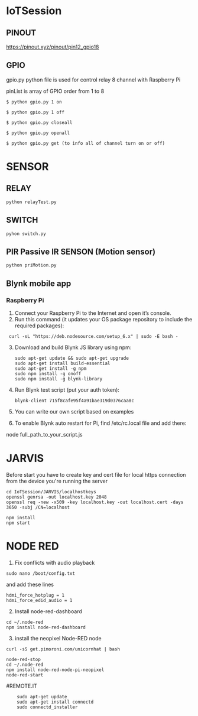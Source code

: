 # IoTSession


## PINOUT
https://pinout.xyz/pinout/pin12_gpio18

## GPIO

gpio.py python file is used for control relay 8 channel with Raspberry Pi

pinList is array of GPIO order from 1 to 8
```
$ python gpio.py 1 on

$ python gpio.py 1 off

$ python gpio.py closeall

$ python gpio.py openall

$ python gpio.py get (to info all of channel turn on or off)
```

#  SENSOR

## RELAY
```
python relayTest.py
```

## SWITCH
```
pyhon switch.py
```

## PIR Passive IR SENSON (Motion sensor)
```
python priMotion.py
```

## Blynk mobile app

### Raspberry Pi
1. Connect your Raspberry Pi to the Internet and open it’s console.
2. Run this command (it updates your OS package repository to include the required packages):
```
 curl -sL "https://deb.nodesource.com/setup_6.x" | sudo -E bash -
 ```
3. Download and build Blynk JS library using npm:
    ```
    sudo apt-get update && sudo apt-get upgrade
    sudo apt-get install build-essential
    sudo apt-get install -g npm 
    sudo npm install -g onoff
    sudo npm install -g blynk-library
    ```
4. Run Blynk test script (put your auth token):
    ```
    blynk-client 715f8cafe95f4a91bae319d0376caa8c
    ```
5. You can write our own script based on examples

6. To enable Blynk auto restart for Pi, find /etc/rc.local file and add there:

 node full_path_to_your_script.js <Auth Token>


# JARVIS

Before start you have to create key and cert file for local https connection from the device you're running the server
```
cd IoTSession/JARVIS/localhostkeys
openssl genrsa -out localhost.key 2048
openssl req -new -x509 -key localhost.key -out localhost.cert -days 3650 -subj /CN=localhost
```
```
npm install
npm start
```

# NODE RED

1. Fix conflicts with audio playback

```
sudo nano /boot/config.txt
```
and add these lines

```
hdmi_force_hotplug = 1
hdmi_force_edid_audio = 1
```

2. Install node-red-dashboard

```
cd ~/.node-red
npm install node-red-dashboard
```
3. install the neopixel Node-RED node

```
curl -sS get.pimoroni.com/unicornhat | bash
```
```
node-red-stop
cd ~/.node-red
npm install node-red-node-pi-neopixel
node-red-start
```

#REMOTE.IT
```
    sudo apt-get update
    sudo apt-get install connectd
    sudo connectd_installer
```

